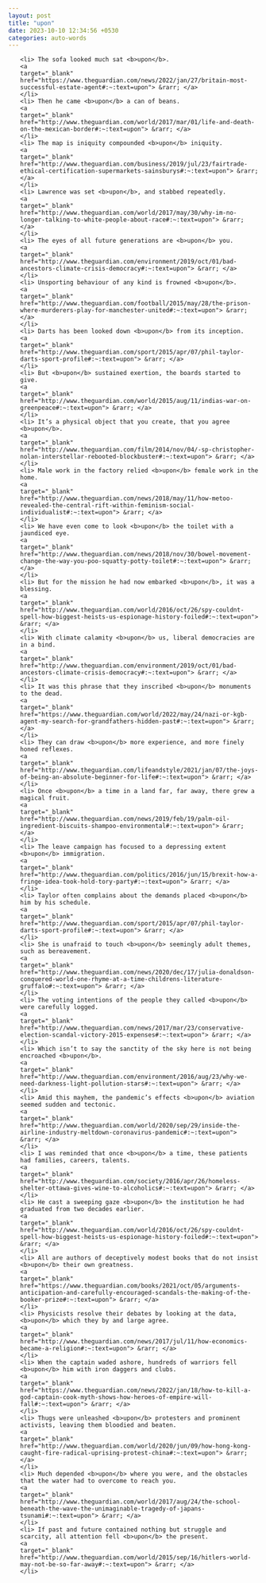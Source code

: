 ```yaml
---
layout: post
title: "upon"
date: 2023-10-10 12:34:56 +0530
categories: auto-words
---
```

<ol>

    <li> The sofa looked much sat <b>upon</b>.
    <a 
    target="_blank" 
    href="https://www.theguardian.com/news/2022/jan/27/britain-most-successful-estate-agent#:~:text=upon"> &rarr; </a>
    </li>
    <li> Then he came <b>upon</b> a can of beans.
    <a 
    target="_blank" 
    href="http://www.theguardian.com/world/2017/mar/01/life-and-death-on-the-mexican-border#:~:text=upon"> &rarr; </a>
    </li>
    <li> The map is iniquity compounded <b>upon</b> iniquity.
    <a 
    target="_blank" 
    href="http://www.theguardian.com/business/2019/jul/23/fairtrade-ethical-certification-supermarkets-sainsburys#:~:text=upon"> &rarr; </a>
    </li>
    <li> Lawrence was set <b>upon</b>, and stabbed repeatedly.
    <a 
    target="_blank" 
    href="http://www.theguardian.com/world/2017/may/30/why-im-no-longer-talking-to-white-people-about-race#:~:text=upon"> &rarr; </a>
    </li>
    <li> The eyes of all future generations are <b>upon</b> you.
    <a 
    target="_blank" 
    href="http://www.theguardian.com/environment/2019/oct/01/bad-ancestors-climate-crisis-democracy#:~:text=upon"> &rarr; </a>
    </li>
    <li> Unsporting behaviour of any kind is frowned <b>upon</b>.
    <a 
    target="_blank" 
    href="http://www.theguardian.com/football/2015/may/28/the-prison-where-murderers-play-for-manchester-united#:~:text=upon"> &rarr; </a>
    </li>
    <li> Darts has been looked down <b>upon</b> from its inception.
    <a 
    target="_blank" 
    href="http://www.theguardian.com/sport/2015/apr/07/phil-taylor-darts-sport-profile#:~:text=upon"> &rarr; </a>
    </li>
    <li> But <b>upon</b> sustained exertion, the boards started to give.
    <a 
    target="_blank" 
    href="http://www.theguardian.com/world/2015/aug/11/indias-war-on-greenpeace#:~:text=upon"> &rarr; </a>
    </li>
    <li> It’s a physical object that you create, that you agree <b>upon</b>.
    <a 
    target="_blank" 
    href="http://www.theguardian.com/film/2014/nov/04/-sp-christopher-nolan-interstellar-rebooted-blockbuster#:~:text=upon"> &rarr; </a>
    </li>
    <li> Male work in the factory relied <b>upon</b> female work in the home.
    <a 
    target="_blank" 
    href="http://www.theguardian.com/news/2018/may/11/how-metoo-revealed-the-central-rift-within-feminism-social-individualist#:~:text=upon"> &rarr; </a>
    </li>
    <li> We have even come to look <b>upon</b> the toilet with a jaundiced eye.
    <a 
    target="_blank" 
    href="http://www.theguardian.com/news/2018/nov/30/bowel-movement-change-the-way-you-poo-squatty-potty-toilet#:~:text=upon"> &rarr; </a>
    </li>
    <li> But for the mission he had now embarked <b>upon</b>, it was a blessing.
    <a 
    target="_blank" 
    href="http://www.theguardian.com/world/2016/oct/26/spy-couldnt-spell-how-biggest-heists-us-espionage-history-foiled#:~:text=upon"> &rarr; </a>
    </li>
    <li> With climate calamity <b>upon</b> us, liberal democracies are in a bind.
    <a 
    target="_blank" 
    href="http://www.theguardian.com/environment/2019/oct/01/bad-ancestors-climate-crisis-democracy#:~:text=upon"> &rarr; </a>
    </li>
    <li> It was this phrase that they inscribed <b>upon</b> monuments to the dead.
    <a 
    target="_blank" 
    href="https://www.theguardian.com/world/2022/may/24/nazi-or-kgb-agent-my-search-for-grandfathers-hidden-past#:~:text=upon"> &rarr; </a>
    </li>
    <li> They can draw <b>upon</b> more experience, and more finely honed reflexes.
    <a 
    target="_blank" 
    href="http://www.theguardian.com/lifeandstyle/2021/jan/07/the-joys-of-being-an-absolute-beginner-for-life#:~:text=upon"> &rarr; </a>
    </li>
    <li> Once <b>upon</b> a time in a land far, far away, there grew a magical fruit.
    <a 
    target="_blank" 
    href="http://www.theguardian.com/news/2019/feb/19/palm-oil-ingredient-biscuits-shampoo-environmental#:~:text=upon"> &rarr; </a>
    </li>
    <li> The leave campaign has focused to a depressing extent <b>upon</b> immigration.
    <a 
    target="_blank" 
    href="http://www.theguardian.com/politics/2016/jun/15/brexit-how-a-fringe-idea-took-hold-tory-party#:~:text=upon"> &rarr; </a>
    </li>
    <li> Taylor often complains about the demands placed <b>upon</b> him by his schedule.
    <a 
    target="_blank" 
    href="http://www.theguardian.com/sport/2015/apr/07/phil-taylor-darts-sport-profile#:~:text=upon"> &rarr; </a>
    </li>
    <li> She is unafraid to touch <b>upon</b> seemingly adult themes, such as bereavement.
    <a 
    target="_blank" 
    href="http://www.theguardian.com/news/2020/dec/17/julia-donaldson-conquered-world-one-rhyme-at-a-time-childrens-literature-gruffalo#:~:text=upon"> &rarr; </a>
    </li>
    <li> The voting intentions of the people they called <b>upon</b> were carefully logged.
    <a 
    target="_blank" 
    href="http://www.theguardian.com/news/2017/mar/23/conservative-election-scandal-victory-2015-expenses#:~:text=upon"> &rarr; </a>
    </li>
    <li> Which isn’t to say the sanctity of the sky here is not being encroached <b>upon</b>.
    <a 
    target="_blank" 
    href="http://www.theguardian.com/environment/2016/aug/23/why-we-need-darkness-light-pollution-stars#:~:text=upon"> &rarr; </a>
    </li>
    <li> Amid this mayhem, the pandemic’s effects <b>upon</b> aviation seemed sudden and tectonic.
    <a 
    target="_blank" 
    href="http://www.theguardian.com/world/2020/sep/29/inside-the-airline-industry-meltdown-coronavirus-pandemic#:~:text=upon"> &rarr; </a>
    </li>
    <li> I was reminded that once <b>upon</b> a time, these patients had families, careers, talents.
    <a 
    target="_blank" 
    href="http://www.theguardian.com/society/2016/apr/26/homeless-shelter-ottawa-gives-wine-to-alcoholics#:~:text=upon"> &rarr; </a>
    </li>
    <li> He cast a sweeping gaze <b>upon</b> the institution he had graduated from two decades earlier.
    <a 
    target="_blank" 
    href="http://www.theguardian.com/world/2016/oct/26/spy-couldnt-spell-how-biggest-heists-us-espionage-history-foiled#:~:text=upon"> &rarr; </a>
    </li>
    <li> All are authors of deceptively modest books that do not insist <b>upon</b> their own greatness.
    <a 
    target="_blank" 
    href="https://www.theguardian.com/books/2021/oct/05/arguments-anticipation-and-carefully-encouraged-scandals-the-making-of-the-booker-prize#:~:text=upon"> &rarr; </a>
    </li>
    <li> Physicists resolve their debates by looking at the data, <b>upon</b> which they by and large agree.
    <a 
    target="_blank" 
    href="http://www.theguardian.com/news/2017/jul/11/how-economics-became-a-religion#:~:text=upon"> &rarr; </a>
    </li>
    <li> When the captain waded ashore, hundreds of warriors fell <b>upon</b> him with iron daggers and clubs.
    <a 
    target="_blank" 
    href="https://www.theguardian.com/news/2022/jan/18/how-to-kill-a-god-captain-cook-myth-shows-how-heroes-of-empire-will-fall#:~:text=upon"> &rarr; </a>
    </li>
    <li> Thugs were unleashed <b>upon</b> protesters and prominent activists, leaving them bloodied and beaten.
    <a 
    target="_blank" 
    href="http://www.theguardian.com/world/2020/jun/09/how-hong-kong-caught-fire-radical-uprising-protest-china#:~:text=upon"> &rarr; </a>
    </li>
    <li> Much depended <b>upon</b> where you were, and the obstacles that the water had to overcome to reach you.
    <a 
    target="_blank" 
    href="http://www.theguardian.com/world/2017/aug/24/the-school-beneath-the-wave-the-unimaginable-tragedy-of-japans-tsunami#:~:text=upon"> &rarr; </a>
    </li>
    <li> If past and future contained nothing but struggle and scarcity, all attention fell <b>upon</b> the present.
    <a 
    target="_blank" 
    href="http://www.theguardian.com/world/2015/sep/16/hitlers-world-may-not-be-so-far-away#:~:text=upon"> &rarr; </a>
    </li>